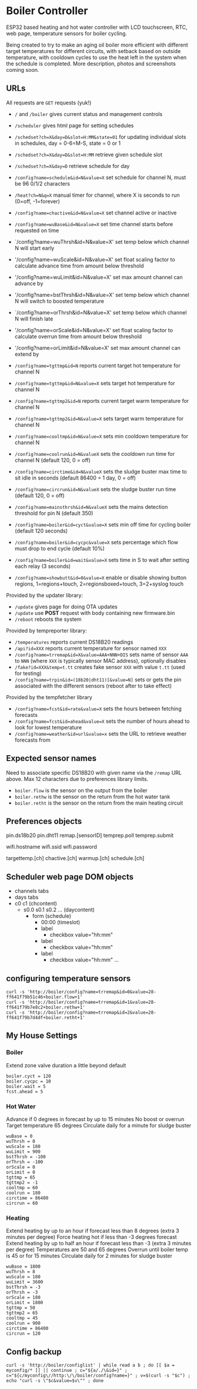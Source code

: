 # Boiler Controller

ESP32 based heating and hot water controller with LCD touchscreen, RTC, web page, temperature sensors for boiler cycling.

Being created to try to make an aging oil boiler more efficient with different target temperatures for different circuits, with setback based on outside temperature, with cooldown cycles to use the heat left in the system when the schedule is completed.
More description, photos and screenshots coming soon.

## URLs

All requests are `GET` requests (yuk!)

* `/` and `/boiler` gives current status and management controls

* `/scheduler` gives html page for setting schedules
* `/schedset?ch=X&day=D&slot=H:MM&state=01` for updating individual slots in schedules, day = 0-6=M-S, state = 0 or 1
* `/schedset?ch=X&day=D&slot=H:MM` retrieve given schedule slot
* `/schedset?ch=X&day=D` retrieve schedule for day
* `/config?name=schedule&id=N&value=X` set schedule for channel N, must be 96 0/1/2 characters

* `/heat?ch=N&q=X` manual timer for channel, where X is seconds to run (0=off, -1=forever)
* `/config?name=chactive&id=N&value=X` set channel active or inactive

* `/config?name=wuBase&id=N&value=X` set time channel starts before requested on time
* `/config?name=wuThrsh&id=N&value=X' set temp below which channel N will start early
* '/config?name=wuScale&id=N&value=X' set float scaling factor to calculate advance time from amount below threshold
* '/config?name=wuLimit&id=N&value=X' set max amount channel can advance by

* '/config?name=bstThrsh&id=N&value=X' set temp below which channel N will switch to boosted temperature

* `/config?name=orThrsh&id=N&value=X' set temp below which channel N will finish late
* '/config?name=orScale&id=N&value=X' set float scaling factor to calculate overrun time from amount below threshold
* '/config?name=orLimit&id=N&value=X' set max amount channel can extend by

* `/config?name=tgttmp&id=N` reports current target hot temperature for channel N
* `/config?name=tgttmp&id=N&value=X` sets target hot temperature for channel N
* `/config?name=tgttmp2&id=N` reports current target warm temperature for channel N
* `/config?name=tgttmp2&id=N&value=X` sets target warm temperature for channel N
* `/config?name=cooltmp&id=N&value=X` sets min cooldown temperature for channel N
* `/config?name=coolrun&id=N&valueX` sets the cooldown run time for channel N (default 120, 0 = off)
* `/config?name=circtime&id=N&valueX` sets the sludge buster max time to sit idle in seconds (default 86400 = 1 day, 0 = off)
* `/config?name=circrun&id=N&valueX` sets the sludge buster run time (default 120, 0 = off)
* `/config?name=mainsthrsh&id=N&valueX` sets the mains detection threshold for pin N (default 350)

* `/config?name=boiler&id=cyct&value=X` sets min off time for cycling boiler (default 120 seconds)
* `/config?name=boiler&id=cycpc&value=X` sets percentage which flow must drop to end cycle (default 10%)
* `/config?name=boiler&id=wait&value=X` sets time in S to wait after setting each relay (3 seconds)

* `/config?name=showbutt&id=0&value=X` enable or disable showing button regions, 1=regions+touch, 2=regionsboxed+touch, 3=2+syslog touch

Provided by the updater library:
* `/update` gives page for doing OTA updates
* `/update` use __POST__ request with body containing new firmware.bin
* `/reboot` reboots the system

Provided by tempreporter library:
* `/temperatures` reports current DS18B20 readings
* `/api?id=XXX` reports current temperature for sensor named `XXX`
* `/config?name=trremap&id=X&value=AAA+NNN+DIS` sets name of sensor `AAA` to `NNN` (where `XXX` is typically sensor MAC address), optionally disables
* `/fake?id=XXX&temp=t.tt` creates fake sensor `XXX` with value `t.tt` (used for testing)
* `/config?name=trpin&id=(18b20|dht11)[&value=N]` sets or gets the pin associated with the different sensors (reboot after to take effect)

Provided by the tempfetcher library
* `/config?name=fcst&id=rate&value=X` sets the hours between fetching forecasts
* `/config?name=fcst&id=ahead&value=X` sets the number of hours ahead to look for lowest temperature
* `/config?name=weather&id=url&value=x` sets the URL to retrieve weather forecasts from

## Expected sensor names

Need to associate specific DS18B20 with given name via the `/remap` URL above.
Max 12 characters due to preferences library limits.

* `boiler.flow` is the sensor on the output from the boiler
* `boiler.rethw` is the sensor on the return from the hot water tank
* `boiler.retht` is the sensor on the return from the main heating circuit

## Preferences objects

pin.ds18b20
pin.dht11
remap.[sensorID]
temprep.poll
temprep.submit

wifi.hostname
wifi.ssid
wifi.password

targettemp.[ch]
chactive.[ch]
warmup.[ch]
schedule.[ch]

## Scheduler web page DOM objects

* channels tabs
* days tabs
* c0 c1 (chcontent)
  * s0.0 s0.1 s0.2 ... (daycontent)
    * form (schedule)
      * 00:00 (timeslot)
      * label
        * checkbox value="hh:mm"
      * label
        * checkbox value="hh:mm"
      * label
        * checkbox value="hh:mm"
...

## configuring temperature sensors
```
curl -s 'http://boiler/config?name=trremap&id=0&value=28-ff641f79b51c46+boiler.flow+1'
curl -s 'http://boiler/config?name=trremap&id=1&value=28-ff641f79b7e8c2+boiler.rethw+1'
curl -s 'http://boiler/config?name=trremap&id=2&value=28-ff641f79b7d4df+boiler.retht+1'
```

## My House Settings

### Boiler

Extend zone valve duration a little beyond default
```
boiler.cyct = 120
boiler.cycpc = 10
boiler.wait = 5
fcst.ahead = 5
```

### Hot Water

Advance if 0 degrees in forecast by up to 15 minutes
No boost or overrun
Target temperature 65 degrees
Circulate daily for a minute for sludge buster

```
wuBase = 0
wuThrsh = 0
wuScale = 180
wuLimit = 900
bstThrsh = -100
orThrsh = -100
orScale = 0
orLimit = 0
tgttmp = 65
tgttmp2 = -1
cooltmp = 60
coolrun = 180
circtime = 86400
circrun = 60
```

### Heating

Extend heating by up to an hour if forecast less than 8 degrees (extra 3 minutes per degree)
Force heating hot if less than -3 degrees forecast
Extend heating by up to half an hour if forecast less than -3 (extra 3 minutes per degree)
Temperatures are 50 and 65 degrees
Overrun until boiler temp is 45 or for 15 minutes
Circulate daily for 2 minutes for sludge buster
```
wuBase = 1800
wuThrsh = 8
wuScale = 180
wuLimit = 3600
bstThrsh = -3
orThrsh = -3
orScale = 180
orLimit = 1800
tgttmp = 50
tgttmp2 = 65
cooltmp = 45
coolrun = 900
circtime = 86400
circrun = 120
```

## Config backup

```
curl -s 'http://boiler/configlist' | while read a b ; do [[ $a = myconfig/* ]] || continue ; c="${a/./\&id=}" ; c="${c/myconfig\//http:\/\/boiler/config?name=}" ; v=$(curl -s "$c") ; echo "curl -s \"$c&value=$v\"" ; done

```
